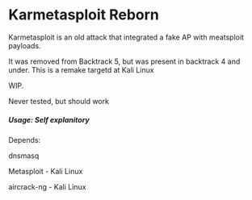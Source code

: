 Karmetasploit Reborn
===============
Karmetasploit is an old attack that integrated a fake AP with meatsploit payloads. 

It was removed from Backtrack 5, but was present in backtrack 4 and under. This is a remake targetd at Kali Linux 


WIP.


Never tested, but should work



##### Usage: Self explanitory


Depends:

dnsmasq

Metasploit - Kali Linux

aircrack-ng - Kali Linux
